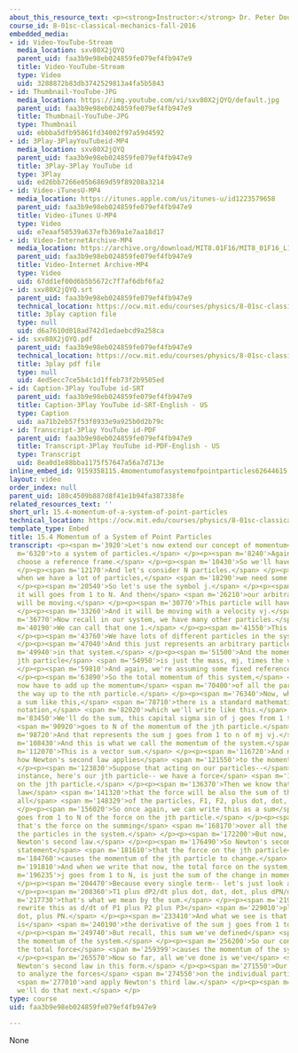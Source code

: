 ```yaml
---
about_this_resource_text: <p><strong>Instructor:</strong> Dr. Peter Dourmashkin</p>
course_id: 8-01sc-classical-mechanics-fall-2016
embedded_media:
- id: Video-YouTube-Stream
  media_location: sxv80X2jQYQ
  parent_uid: faa3b9e98eb024859fe079ef4fb947e9
  title: Video-YouTube-Stream
  type: Video
  uid: 3288872b83db3742529813a4fa5b5843
- id: Thumbnail-YouTube-JPG
  media_location: https://img.youtube.com/vi/sxv80X2jQYQ/default.jpg
  parent_uid: faa3b9e98eb024859fe079ef4fb947e9
  title: Thumbnail-YouTube-JPG
  type: Thumbnail
  uid: ebbba5dfb95861fd34002f97a59d4592
- id: 3Play-3PlayYouTubeid-MP4
  media_location: sxv80X2jQYQ
  parent_uid: faa3b9e98eb024859fe079ef4fb947e9
  title: 3Play-3Play YouTube id
  type: 3Play
  uid: ed26bb7266e05b6869d59f89208a3214
- id: Video-iTunesU-MP4
  media_location: https://itunes.apple.com/us/itunes-u/id1223579658
  parent_uid: faa3b9e98eb024859fe079ef4fb947e9
  title: Video-iTunes U-MP4
  type: Video
  uid: e7eaaf50539a637efb369a1e7aa18d17
- id: Video-InternetArchive-MP4
  media_location: https://archive.org/download/MIT8.01F16/MIT8_01F16_L15v04_360p.mp4
  parent_uid: faa3b9e98eb024859fe079ef4fb947e9
  title: Video-Internet Archive-MP4
  type: Video
  uid: 67dd1ef00d6b5b5672c7f7af6dbf6fa2
- id: sxv80X2jQYQ.srt
  parent_uid: faa3b9e98eb024859fe079ef4fb947e9
  technical_location: https://ocw.mit.edu/courses/physics/8-01sc-classical-mechanics-fall-2016/week-5-momentum-and-impulse/15.4-momentum-of-a-system-of-point-particles/15.4-momentum-of-a-system-of-point-particles/sxv80X2jQYQ.srt
  title: 3play caption file
  type: null
  uid: d6a7610d018ad742d1edaebcd9a258ca
- id: sxv80X2jQYQ.pdf
  parent_uid: faa3b9e98eb024859fe079ef4fb947e9
  technical_location: https://ocw.mit.edu/courses/physics/8-01sc-classical-mechanics-fall-2016/week-5-momentum-and-impulse/15.4-momentum-of-a-system-of-point-particles/15.4-momentum-of-a-system-of-point-particles/sxv80X2jQYQ.pdf
  title: 3play pdf file
  type: null
  uid: 4ed5ecc7ce5b4c1d1ffeb73f2b9505ed
- id: Caption-3Play YouTube id-SRT
  parent_uid: faa3b9e98eb024859fe079ef4fb947e9
  title: Caption-3Play YouTube id-SRT-English - US
  type: Caption
  uid: aa71b2eb57f53f8933e9a925b0d2b79c
- id: Transcript-3Play YouTube id-PDF
  parent_uid: faa3b9e98eb024859fe079ef4fb947e9
  title: Transcript-3Play YouTube id-PDF-English - US
  type: Transcript
  uid: 8ea0d1e88bba1175f57647a56a7d713e
inline_embed_id: 9159358115.4momentumofasystemofpointparticles62644615
layout: video
order_index: null
parent_uid: 180c4509b887d8f41e1b94fa387338fe
related_resources_text: ''
short_url: 15.4-momentum-of-a-system-of-point-particles
technical_location: https://ocw.mit.edu/courses/physics/8-01sc-classical-mechanics-fall-2016/week-5-momentum-and-impulse/15.4-momentum-of-a-system-of-point-particles/15.4-momentum-of-a-system-of-point-particles
template_type: Embed
title: 15.4 Momentum of a System of Point Particles
transcript: <p><span m='3920'>Let's now extend our concept of momentum</span> <span
  m='6320'>to a system of particles.</span> </p><p><span m='8240'>Again, we need to
  choose a reference frame.</span> </p><p><span m='10430'>So we'll have a ground frame.</span>
  </p><p><span m='12170'>And let's consider N particles.</span> </p><p><span m='16730'>Now
  when we have a lot of particles,</span> <span m='18290'>we need some type of notation.</span>
  </p><p><span m='20540'>So let's use the symbol j.</span> </p><p><span m='22820'>And
  it will goes from 1 to N. And then</span> <span m='26210'>our arbitrary j particle
  will be moving.</span> </p><p><span m='30770'>This particle will have mass mj.</span>
  </p><p><span m='33260'>And it will be moving with a velocity vj.</span> </p><p><span
  m='36770'>Now recall in our system, we have many other particles.</span> </p><p><span
  m='40190'>We can call that one 1.</span> </p><p><span m='41550'>This is one n.</span>
  </p><p><span m='43760'>We have lots of different particles in the system.</span>
  </p><p><span m='47040'>And this just represents an arbitrary particle</span> <span
  m='49940'>in that system.</span> </p><p><span m='51500'>And the momentum of the
  jth particle</span> <span m='54950'>is just the mass, mj, times the velocity, vj.</span>
  </p><p><span m='59810'>And again, we're assuming some fixed reference frame.</span>
  </p><p><span m='63890'>So the total momentum of this system,</span> <span m='67430'>we
  now have to add up the momentum</span> <span m='70400'>of all the particles, all
  the way up to the nth particle.</span> </p><p><span m='76340'>Now, when we make
  a sum like this,</span> <span m='78710'>there is a standard mathematical summation
  notation,</span> <span m='82020'>which we'll write like this.</span> </p><p><span
  m='83450'>We'll do the sum, this capital sigma sin of j goes from 1 to j</span>
  <span m='90920'>goes to N of the momentum of the jth particle.</span> </p><p><span
  m='98720'>And that represents the sum j goes from 1 to n of mj vj.</span> </p><p><span
  m='108430'>And this is what we call the momentum of the system.</span> </p><p><span
  m='112070'>This is a vector sum.</span> </p><p><span m='116720'>And now let's see
  how Newton's second law applies</span> <span m='121550'>to the momentum of the system.</span>
  </p><p><span m='123830'>Suppose that acting on our particles--</span> <span m='126950'>for
  instance, here's our jth particle-- we have a force</span> <span m='132340'>Fj acting
  on the jth particle.</span> </p><p><span m='136370'>Then we know that from Newton's
  law</span> <span m='141320'>that the force will be also the sum of the forces on
  all</span> <span m='148329'>of the particles, F1, F2, plus dot, dot, dot, plus FN.</span>
  </p><p><span m='156020'>So once again, we can write this as a sum</span> <span m='160170'>j
  goes from 1 to N of the force on the jth particle.</span> </p><p><span m='165140'>And
  that's the force on the summing</span> <span m='168170'>over all the forces on all
  the particles in the system.</span> </p><p><span m='172200'>But now, we can apply
  Newton's second law.</span> </p><p><span m='176490'>So Newton's second law is the
  statement</span> <span m='181610'>that the force on the jth particle</span> <span
  m='184760'>causes the momentum of the jth particle to change.</span> </p><p><span
  m='191810'>And when we write that now, the total force on the system,</span> <span
  m='196235'>j goes from 1 to N, is just the sum of the change in momentum.</span>
  </p><p><span m='204470'>Because every single term-- let's just look at that.</span>
  </p><p><span m='208360'>T1 plus dP2/dt plus dot, dot, dot, plus dPN/dt,</span> <span
  m='217730'>that's what we mean by the sum.</span> </p><p><span m='219440'>We can
  rewrite this as d/dt of P1 plus P2 plus P3</span> <span m='229010'>plus dot, dot,
  dot, plus PN.</span> </p><p><span m='233410'>And what we see is that the total force
  is</span> <span m='240190'>the derivative of the sum j goes from 1 to N of the momentum.</span>
  </p><p><span m='249740'>But recall, this sum we've defined</span> <span m='254030'>as
  the momentum of the system.</span> </p><p><span m='256200'>So our conclusion is
  the total force</span> <span m='259399'>causes the momentum of the system to change.</span>
  </p><p><span m='265570'>Now so far, all we've done is we've</span> <span m='268070'>recast
  Newton's second law in this form.</span> </p><p><span m='271550'>Our next step is
  to analyze the forces</span> <span m='274550'>on the individual particles we have</span>
  <span m='277010'>and apply Newton's third law.</span> </p><p><span m='279480'>So
  we'll do that next.</span> </p>
type: course
uid: faa3b9e98eb024859fe079ef4fb947e9

---
```

None